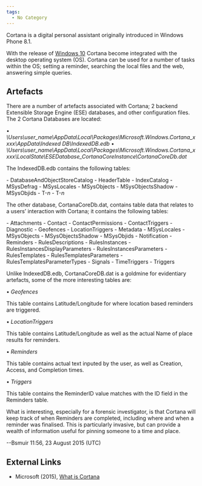 ```yaml
---
tags:
  - No Category
---
```

Cortana is a digital personal assistant originally introduced in Windows
Phone 8.1.

With the release of [Windows 10](windows_10.md) Cortana become
integrated with the desktop operating system (OS). Cortana can be used
for a number of tasks within the OS; setting a reminder, searching the
local files and the web, answering simple queries.

## Artefacts

There are a number of artefacts associated with Cortana; 2 backend
Extensible Storage Engine (ESE) databases, and other configuration
files. The 2 Cortana Databases are located:

•
*\Users\user_name\AppData\Local\Packages\Microsoft.Windows.Cortana_xxxx\AppData\Indexed
DB\IndexedDB.edb* •
*\Users\user_name\AppData\Local\Packages\Microsoft.Windows.Cortana_xxxx\LocalState\ESEDatabase_CortanaCoreInstance\CortanaCoreDb.dat*

The IndexedDB.edb contains the following tables:

\- DatabaseAndObjectStoreCatalog - HeaderTable - IndexCatalog -
MSysDefrag - MSysLocales - MSysObjects - MSysObjectsShadow -
MSysObjids - T-*n* - T-*n*

The other database, CortanaCoreDb.dat, contains table data that relates
to a users’ interaction with Cortana; it contains the following tables:

\- Attachments - Contact - ContactPermissions - ContactTriggers -
Diagnostic - Geofences - LocationTriggers - Metadata - MSysLocales -
MSysObjects - MSysObjectsShadow - MSysObjids - Notification -
Reminders - RulesDescriptions - RulesInstances -
RulesInstancesDisplayParameters - RulesInstancesParameters -
RulesTemplates - RulesTemplatesParameters -
RulesTemplatesParameterTypes - Signals - TimeTriggers - Triggers

Unlike IndexedDB.edb, CortanaCoreDB.dat is a goldmine for evidentiary
artefacts, some of the more interesting tables are:

• *Geofences*

This table contains Latitude/Longitude for where location based
reminders are triggered.

• *LocationTriggers*

This table contains Latitude/Longitude as well as the actual Name of
place results for reminders.

• *Reminders*

This table contains actual text inputed by the user, as well as
Creation, Access, and Completion times.

• *Triggers*

This table contains the ReminderID value matches with the ID field in
the Reminders table.

What is interesting, especially for a forensic investigator, is that
Cortana will keep track of when Reminders are completed, including where
and when a reminder was finalised. This is particularly invasive, but
can provide a wealth of information useful for pinning someone to a time
and place.

--Bsmuir
11:56, 23 August 2015 (UTC)

## External Links

* Microsoft (2015), [What is Cortana](https://support.microsoft.com/en-us/topic/what-is-cortana-953e648d-5668-e017-1341-7f26f7d0f825)
